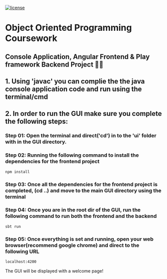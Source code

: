 [![license](https://img.shields.io/github/license/DAVFoundation/captain-n3m0.svg?style=flat-square)](https://github.com/DAVFoundation/captain-n3m0/blob/master/LICENSE)
# Object Oriented Programming Coursework 
## Console Application, Angular Frontend & Play framework Backend Project  👨‍💻


## 1. Using 'javac' you can complie the the java console application code and run using the terminal/cmd
 
## 2. In order to run the GUI make sure you complete the following steps:

###  Step 01: Open the terminal and direct('cd') in to the 'ui' folder with in the GUI directory.

###  Step 02: Running the following command to install the dependencies for the frontend project
	npm install

###  Step 03: Once all the dependencies for the frontend project is completed, (cd ..) and move to the main GUI directory using the terminal

###  Step 04: Once you are in the root dir of the GUI, run the following command to run both the frontend and the backend
	sbt run

###  Step 05: Once everything is set and running, open your web browser(recommend google chrome) and direct to the following URL
	localhost:4200

The GUI will be displayed with a welcome page!

	
 
